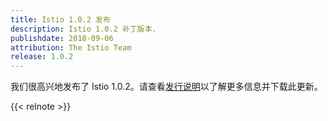 ```yaml
---
title: Istio 1.0.2 发布
description: Istio 1.0.2 补丁版本.
publishdate: 2018-09-06
attribution: The Istio Team
release: 1.0.2
---
```


我们很高兴地发布了 Istio 1.0.2。请查看[发行说明](/zh/about/notes/1.0.2/)以了解更多信息并下载此更新。

{{< relnote >}}
